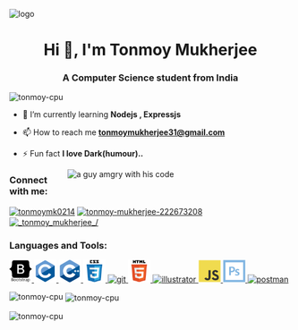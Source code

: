 ![logo](https://github.com/tonmoy-cpu/tonmoy-cpu/blob/main/banner.gif)
<h1 align="center">Hi 👋, I'm Tonmoy Mukherjee</h1>
<h3 align="center">A Computer Science student from India</h3>

<p align="left"> <img src="https://komarev.com/ghpvc/?username=tonmoy-cpu&label=Profile%20views&color=0e75b6&style=flat" alt="tonmoy-cpu" /> </p>

- 🌱 I’m currently learning **Nodejs , Expressjs**

- 📫 How to reach me **tonmoymukherjee31@gmail.com**

- ⚡ Fun fact **I love Dark(humour)..**
<img width="400" align="right" src="https://media.tenor.com/YZPnGuPeZv8AAAAd/coding.gif" alt="a guy amgry with his code">

<h3 align="left">Connect with me:</h3>
<p align="left">
<a href="https://twitter.com/tonmoymk0214" target="blank"><img align="center" src="https://raw.githubusercontent.com/rahuldkjain/github-profile-readme-generator/master/src/images/icons/Social/twitter.svg" alt="tonmoymk0214" height="30" width="40" /></a>
<a href="https://linkedin.com/in/tonmoy-mukherjee-222673208" target="blank"><img align="center" src="https://raw.githubusercontent.com/rahuldkjain/github-profile-readme-generator/master/src/images/icons/Social/linked-in-alt.svg" alt="tonmoy-mukherjee-222673208" height="30" width="40" /></a>
<a href="https://instagram.com/_tonmoy_mukherjee_/" target="blank"><img align="center" src="https://raw.githubusercontent.com/rahuldkjain/github-profile-readme-generator/master/src/images/icons/Social/instagram.svg" alt="_tonmoy_mukherjee_/" height="30" width="40" /></a>
</p>

<h3 align="left">Languages and Tools:</h3>
<p align="left"> <a href="https://getbootstrap.com" target="_blank" rel="noreferrer"> <img src="https://raw.githubusercontent.com/devicons/devicon/master/icons/bootstrap/bootstrap-plain-wordmark.svg" alt="bootstrap" width="40" height="40"/> </a> <a href="https://www.cprogramming.com/" target="_blank" rel="noreferrer"> <img src="https://raw.githubusercontent.com/devicons/devicon/master/icons/c/c-original.svg" alt="c" width="40" height="40"/> </a> <a href="https://www.w3schools.com/cpp/" target="_blank" rel="noreferrer"> <img src="https://raw.githubusercontent.com/devicons/devicon/master/icons/cplusplus/cplusplus-original.svg" alt="cplusplus" width="40" height="40"/> </a> <a href="https://www.w3schools.com/css/" target="_blank" rel="noreferrer"> <img src="https://raw.githubusercontent.com/devicons/devicon/master/icons/css3/css3-original-wordmark.svg" alt="css3" width="40" height="40"/> </a> <a href="https://git-scm.com/" target="_blank" rel="noreferrer"> <img src="https://www.vectorlogo.zone/logos/git-scm/git-scm-icon.svg" alt="git" width="40" height="40"/> </a> <a href="https://www.w3.org/html/" target="_blank" rel="noreferrer"> <img src="https://raw.githubusercontent.com/devicons/devicon/master/icons/html5/html5-original-wordmark.svg" alt="html5" width="40" height="40"/> </a> <a href="https://www.adobe.com/in/products/illustrator.html" target="_blank" rel="noreferrer"> <img src="https://www.vectorlogo.zone/logos/adobe_illustrator/adobe_illustrator-icon.svg" alt="illustrator" width="40" height="40"/> </a> <a href="https://developer.mozilla.org/en-US/docs/Web/JavaScript" target="_blank" rel="noreferrer"> <img src="https://raw.githubusercontent.com/devicons/devicon/master/icons/javascript/javascript-original.svg" alt="javascript" width="40" height="40"/> </a> <a href="https://www.photoshop.com/en" target="_blank" rel="noreferrer"> <img src="https://raw.githubusercontent.com/devicons/devicon/master/icons/photoshop/photoshop-line.svg" alt="photoshop" width="40" height="40"/> </a> <a href="https://postman.com" target="_blank" rel="noreferrer"> <img src="https://www.vectorlogo.zone/logos/getpostman/getpostman-icon.svg" alt="postman" width="40" height="40"/> </a> </p>

<p><img align="left" src="https://github-readme-stats.vercel.app/api/top-langs?username=tonmoy-cpu&show_icons=true&locale=en&layout=compact" alt="tonmoy-cpu" /></p>

<p>&nbsp;<img align="center" src="https://github-readme-stats.vercel.app/api?username=tonmoy-cpu&show_icons=true&locale=en" alt="tonmoy-cpu" /></p>

<p><img align="center" src="https://github-readme-streak-stats.herokuapp.com/?user=tonmoy-cpu&" alt="tonmoy-cpu" /></p>
